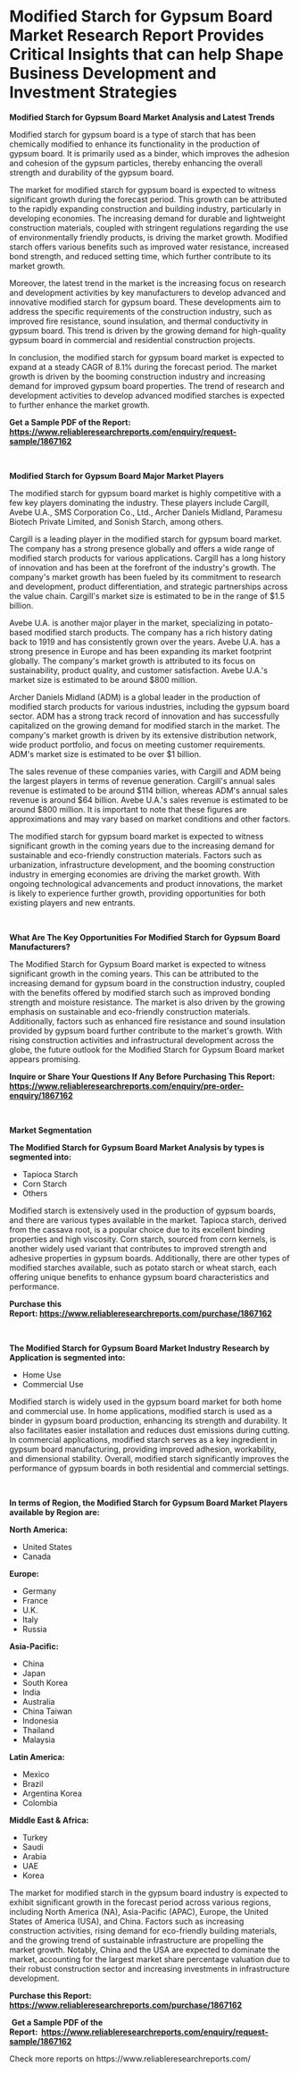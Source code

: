 <p><h1>Modified Starch for Gypsum Board Market Research Report Provides Critical Insights that can help Shape Business Development and Investment Strategies</h1></p><p><strong>Modified Starch for Gypsum Board Market Analysis and Latest Trends</strong></p>
<p><p>Modified starch for gypsum board is a type of starch that has been chemically modified to enhance its functionality in the production of gypsum board. It is primarily used as a binder, which improves the adhesion and cohesion of the gypsum particles, thereby enhancing the overall strength and durability of the gypsum board.</p><p>The market for modified starch for gypsum board is expected to witness significant growth during the forecast period. This growth can be attributed to the rapidly expanding construction and building industry, particularly in developing economies. The increasing demand for durable and lightweight construction materials, coupled with stringent regulations regarding the use of environmentally friendly products, is driving the market growth. Modified starch offers various benefits such as improved water resistance, increased bond strength, and reduced setting time, which further contribute to its market growth.</p><p>Moreover, the latest trend in the market is the increasing focus on research and development activities by key manufacturers to develop advanced and innovative modified starch for gypsum board. These developments aim to address the specific requirements of the construction industry, such as improved fire resistance, sound insulation, and thermal conductivity in gypsum board. This trend is driven by the growing demand for high-quality gypsum board in commercial and residential construction projects.</p><p>In conclusion, the modified starch for gypsum board market is expected to expand at a steady CAGR of 8.1% during the forecast period. The market growth is driven by the booming construction industry and increasing demand for improved gypsum board properties. The trend of research and development activities to develop advanced modified starches is expected to further enhance the market growth.</p></p>
<p><strong>Get a Sample PDF of the Report:&nbsp; <a href="https://www.reliableresearchreports.com/enquiry/request-sample/1867162">https://www.reliableresearchreports.com/enquiry/request-sample/1867162</a></strong></p>
<p>&nbsp;</p>
<p><strong>Modified Starch for Gypsum Board Major Market Players</strong></p>
<p><p>The modified starch for gypsum board market is highly competitive with a few key players dominating the industry. These players include Cargill, Avebe U.A., SMS Corporation Co., Ltd., Archer Daniels Midland, Paramesu Biotech Private Limited, and Sonish Starch, among others. </p><p>Cargill is a leading player in the modified starch for gypsum board market. The company has a strong presence globally and offers a wide range of modified starch products for various applications. Cargill has a long history of innovation and has been at the forefront of the industry's growth. The company's market growth has been fueled by its commitment to research and development, product differentiation, and strategic partnerships across the value chain. Cargill's market size is estimated to be in the range of $1.5 billion.</p><p>Avebe U.A. is another major player in the market, specializing in potato-based modified starch products. The company has a rich history dating back to 1919 and has consistently grown over the years. Avebe U.A. has a strong presence in Europe and has been expanding its market footprint globally. The company's market growth is attributed to its focus on sustainability, product quality, and customer satisfaction. Avebe U.A.'s market size is estimated to be around $800 million.</p><p>Archer Daniels Midland (ADM) is a global leader in the production of modified starch products for various industries, including the gypsum board sector. ADM has a strong track record of innovation and has successfully capitalized on the growing demand for modified starch in the market. The company's market growth is driven by its extensive distribution network, wide product portfolio, and focus on meeting customer requirements. ADM's market size is estimated to be over $1 billion.</p><p>The sales revenue of these companies varies, with Cargill and ADM being the largest players in terms of revenue generation. Cargill's annual sales revenue is estimated to be around $114 billion, whereas ADM's annual sales revenue is around $64 billion. Avebe U.A.'s sales revenue is estimated to be around $800 million. It is important to note that these figures are approximations and may vary based on market conditions and other factors.</p><p>The modified starch for gypsum board market is expected to witness significant growth in the coming years due to the increasing demand for sustainable and eco-friendly construction materials. Factors such as urbanization, infrastructure development, and the booming construction industry in emerging economies are driving the market growth. With ongoing technological advancements and product innovations, the market is likely to experience further growth, providing opportunities for both existing players and new entrants.</p></p>
<p>&nbsp;</p>
<p><strong>What Are The Key Opportunities For Modified Starch for Gypsum Board Manufacturers?</strong></p>
<p><p>The Modified Starch for Gypsum Board market is expected to witness significant growth in the coming years. This can be attributed to the increasing demand for gypsum board in the construction industry, coupled with the benefits offered by modified starch such as improved bonding strength and moisture resistance. The market is also driven by the growing emphasis on sustainable and eco-friendly construction materials. Additionally, factors such as enhanced fire resistance and sound insulation provided by gypsum board further contribute to the market's growth. With rising construction activities and infrastructural development across the globe, the future outlook for the Modified Starch for Gypsum Board market appears promising.</p></p>
<p><strong>Inquire or Share Your Questions If Any Before Purchasing This Report: <a href="https://www.reliableresearchreports.com/enquiry/pre-order-enquiry/1867162">https://www.reliableresearchreports.com/enquiry/pre-order-enquiry/1867162</a></strong></p>
<p>&nbsp;</p>
<p><strong>Market Segmentation</strong></p>
<p><strong>The Modified Starch for Gypsum Board Market Analysis by types is segmented into:</strong></p>
<p><ul><li>Tapioca Starch</li><li>Corn Starch</li><li>Others</li></ul></p>
<p><p>Modified starch is extensively used in the production of gypsum boards, and there are various types available in the market. Tapioca starch, derived from the cassava root, is a popular choice due to its excellent binding properties and high viscosity. Corn starch, sourced from corn kernels, is another widely used variant that contributes to improved strength and adhesive properties in gypsum boards. Additionally, there are other types of modified starches available, such as potato starch or wheat starch, each offering unique benefits to enhance gypsum board characteristics and performance.</p></p>
<p><strong>Purchase this Report:&nbsp;<a href="https://www.reliableresearchreports.com/purchase/1867162">https://www.reliableresearchreports.com/purchase/1867162</a></strong></p>
<p>&nbsp;</p>
<p><strong>The Modified Starch for Gypsum Board Market Industry Research by Application is segmented into:</strong></p>
<p><ul><li>Home Use</li><li>Commercial Use</li></ul></p>
<p><p>Modified starch is widely used in the gypsum board market for both home and commercial use. In home applications, modified starch is used as a binder in gypsum board production, enhancing its strength and durability. It also facilitates easier installation and reduces dust emissions during cutting. In commercial applications, modified starch serves as a key ingredient in gypsum board manufacturing, providing improved adhesion, workability, and dimensional stability. Overall, modified starch significantly improves the performance of gypsum boards in both residential and commercial settings.</p></p>
<p>&nbsp;</p>
<p><strong>In terms of Region, the Modified Starch for Gypsum Board Market Players available by Region are:</strong></p>
<p>
    <p> <strong> North America: </strong>
        <ul>
            <li>United States</li>
            <li>Canada</li>
        </ul>
        </p> 
    <p> <strong> Europe: </strong>
        <ul>
            <li>Germany</li>
            <li>France</li>
            <li>U.K.</li>
            <li>Italy</li>
            <li>Russia</li>
        </ul>
        </p> 
    <p> <strong> Asia-Pacific: </strong>
        <ul>
            <li>China</li>
            <li>Japan</li>
            <li>South Korea</li>
            <li>India</li>
            <li>Australia</li>
            <li>China Taiwan</li>
            <li>Indonesia</li>
            <li>Thailand</li>
            <li>Malaysia</li>
        </ul>
        </p> 
    <p> <strong> Latin America: </strong>
        <ul>
            <li>Mexico</li>
            <li>Brazil</li>
            <li>Argentina Korea</li>
            <li>Colombia</li>
        </ul>
        </p> 
    <p> <strong> Middle East & Africa: </strong>
        <ul>
            <li>Turkey</li>
            <li>Saudi</li>
            <li>Arabia</li>
            <li>UAE</li>
            <li>Korea</li>
        </ul>
    </p>
    </p>
<p><p>The market for modified starch in the gypsum board industry is expected to exhibit significant growth in the forecast period across various regions, including North America (NA), Asia-Pacific (APAC), Europe, the United States of America (USA), and China. Factors such as increasing construction activities, rising demand for eco-friendly building materials, and the growing trend of sustainable infrastructure are propelling the market growth. Notably, China and the USA are expected to dominate the market, accounting for the largest market share percentage valuation due to their robust construction sector and increasing investments in infrastructure development.</p></p>
<p><strong>Purchase this Report: <a href="https://www.reliableresearchreports.com/purchase/1867162">https://www.reliableresearchreports.com/purchase/1867162</a></strong></p>
<p>&nbsp;<strong>Get a Sample PDF of the Report:&nbsp;&nbsp;<a href="https://www.reliableresearchreports.com/enquiry/request-sample/1867162">https://www.reliableresearchreports.com/enquiry/request-sample/1867162</a></strong></p>
<p><strong></strong></p>
<p>Check more reports on https://www.reliableresearchreports.com/</p>